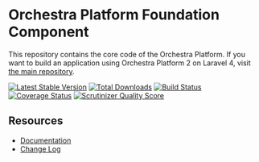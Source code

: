 Orchestra Platform Foundation Component
==============

This repository contains the core code of the Orchestra Platform. If you want to build an application using Orchestra Platform 2 on Laravel 4, visit [the main repository](https://github.com/orchestral/platform).

[![Latest Stable Version](https://poser.pugx.org/orchestra/foundation/v/stable.png)](https://packagist.org/packages/orchestra/foundation) 
[![Total Downloads](https://poser.pugx.org/orchestra/foundation/downloads.png)](https://packagist.org/packages/orchestra/foundation) 
[![Build Status](https://travis-ci.org/orchestral/foundation.svg?branch=master)](https://travis-ci.org/orchestral/foundation) 
[![Coverage Status](https://coveralls.io/repos/orchestral/foundation/badge.png?branch=master)](https://coveralls.io/r/orchestral/foundation?branch=master) 
[![Scrutinizer Quality Score](https://scrutinizer-ci.com/g/orchestral/foundation/badges/quality-score.png?s=cc2048844a07394f46e9825e782a653dca8a783e)](https://scrutinizer-ci.com/g/orchestral/foundation/) 

## Resources

* [Documentation](http://orchestraplatform.com/docs/latest)
* [Change Log](http://orchestraplatform.com/docs/latest/components/foundation/changes#v2-3)
